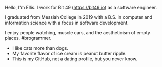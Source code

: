 Hello, I'm Ellis. I work for Bit 49 (https://bit49.io) as a software engineer.

I graduated from Messiah College in 2019 with a B.S. in computer and information science with a focus in software development.

I enjoy people watching, muscle cars, and the aestheticism of empty places. #brogrammer.
- I like cats more than dogs.
- My favorite flavor of ice cream is peanut butter ripple.
- This is my GitHub, not a dating profile, but you never know.
